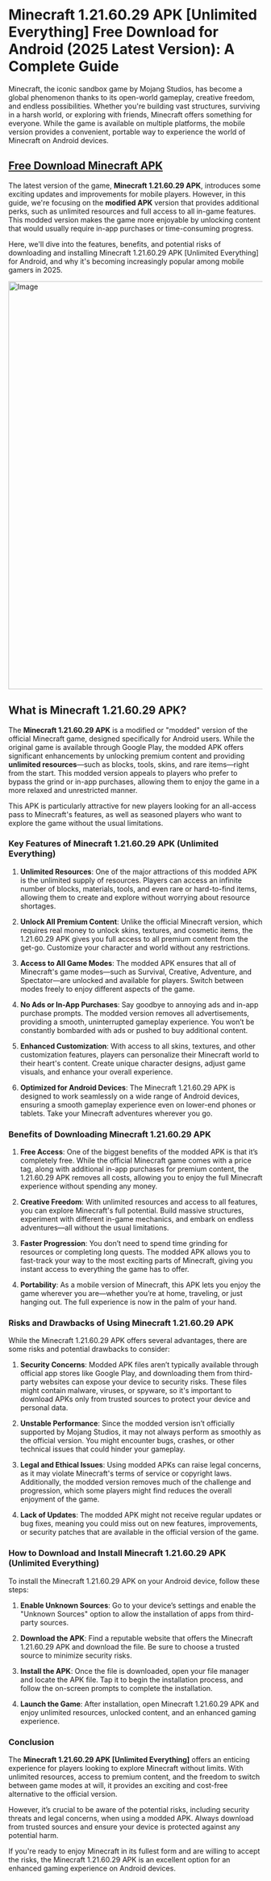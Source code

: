 # Minecraft 1.21.60.29 APK [Unlimited Everything] Free Download for Android (2025 Latest Version): A Complete Guide

Minecraft, the iconic sandbox game by Mojang Studios, has become a global phenomenon thanks to its open-world gameplay, creative freedom, and endless possibilities. Whether you're building vast structures, surviving in a harsh world, or exploring with friends, Minecraft offers something for everyone. While the game is available on multiple platforms, the mobile version provides a convenient, portable way to experience the world of Minecraft on Android devices.

## [Free Download Minecraft APK](https://apkbros.com/minecraft-apk/)

The latest version of the game, **Minecraft 1.21.60.29 APK**, introduces some exciting updates and improvements for mobile players. However, in this guide, we're focusing on the **modified APK** version that provides additional perks, such as unlimited resources and full access to all in-game features. This modded version makes the game more enjoyable by unlocking content that would usually require in-app purchases or time-consuming progress.

Here, we'll dive into the features, benefits, and potential risks of downloading and installing Minecraft 1.21.60.29 APK [Unlimited Everything] for Android, and why it's becoming increasingly popular among mobile gamers in 2025.

<img width="807" alt="Image" src="https://github.com/user-attachments/assets/3d7874d0-182c-4be1-bdff-69d9e9b217f7" />

## What is Minecraft 1.21.60.29 APK?

The **Minecraft 1.21.60.29 APK** is a modified or "modded" version of the official Minecraft game, designed specifically for Android users. While the original game is available through Google Play, the modded APK offers significant enhancements by unlocking premium content and providing **unlimited resources**—such as blocks, tools, skins, and rare items—right from the start. This modded version appeals to players who prefer to bypass the grind or in-app purchases, allowing them to enjoy the game in a more relaxed and unrestricted manner.

This APK is particularly attractive for new players looking for an all-access pass to Minecraft's features, as well as seasoned players who want to explore the game without the usual limitations.

### Key Features of Minecraft 1.21.60.29 APK (Unlimited Everything)

1. **Unlimited Resources**: One of the major attractions of this modded APK is the unlimited supply of resources. Players can access an infinite number of blocks, materials, tools, and even rare or hard-to-find items, allowing them to create and explore without worrying about resource shortages.

2. **Unlock All Premium Content**: Unlike the official Minecraft version, which requires real money to unlock skins, textures, and cosmetic items, the 1.21.60.29 APK gives you full access to all premium content from the get-go. Customize your character and world without any restrictions.

3. **Access to All Game Modes**: The modded APK ensures that all of Minecraft's game modes—such as Survival, Creative, Adventure, and Spectator—are unlocked and available for players. Switch between modes freely to enjoy different aspects of the game.

4. **No Ads or In-App Purchases**: Say goodbye to annoying ads and in-app purchase prompts. The modded version removes all advertisements, providing a smooth, uninterrupted gameplay experience. You won’t be constantly bombarded with ads or pushed to buy additional content.

5. **Enhanced Customization**: With access to all skins, textures, and other customization features, players can personalize their Minecraft world to their heart's content. Create unique character designs, adjust game visuals, and enhance your overall experience.

6. **Optimized for Android Devices**: The Minecraft 1.21.60.29 APK is designed to work seamlessly on a wide range of Android devices, ensuring a smooth gameplay experience even on lower-end phones or tablets. Take your Minecraft adventures wherever you go.

### Benefits of Downloading Minecraft 1.21.60.29 APK

1. **Free Access**: One of the biggest benefits of the modded APK is that it’s completely free. While the official Minecraft game comes with a price tag, along with additional in-app purchases for premium content, the 1.21.60.29 APK removes all costs, allowing you to enjoy the full Minecraft experience without spending any money.

2. **Creative Freedom**: With unlimited resources and access to all features, you can explore Minecraft's full potential. Build massive structures, experiment with different in-game mechanics, and embark on endless adventures—all without the usual limitations.

3. **Faster Progression**: You don’t need to spend time grinding for resources or completing long quests. The modded APK allows you to fast-track your way to the most exciting parts of Minecraft, giving you instant access to everything the game has to offer.

4. **Portability**: As a mobile version of Minecraft, this APK lets you enjoy the game wherever you are—whether you’re at home, traveling, or just hanging out. The full experience is now in the palm of your hand.

### Risks and Drawbacks of Using Minecraft 1.21.60.29 APK

While the Minecraft 1.21.60.29 APK offers several advantages, there are some risks and potential drawbacks to consider:

1. **Security Concerns**: Modded APK files aren’t typically available through official app stores like Google Play, and downloading them from third-party websites can expose your device to security risks. These files might contain malware, viruses, or spyware, so it's important to download APKs only from trusted sources to protect your device and personal data.

2. **Unstable Performance**: Since the modded version isn’t officially supported by Mojang Studios, it may not always perform as smoothly as the official version. You might encounter bugs, crashes, or other technical issues that could hinder your gameplay.

3. **Legal and Ethical Issues**: Using modded APKs can raise legal concerns, as it may violate Minecraft's terms of service or copyright laws. Additionally, the modded version removes much of the challenge and progression, which some players might find reduces the overall enjoyment of the game.

4. **Lack of Updates**: The modded APK might not receive regular updates or bug fixes, meaning you could miss out on new features, improvements, or security patches that are available in the official version of the game.

### How to Download and Install Minecraft 1.21.60.29 APK (Unlimited Everything)

To install the Minecraft 1.21.60.29 APK on your Android device, follow these steps:

1. **Enable Unknown Sources**: Go to your device’s settings and enable the "Unknown Sources" option to allow the installation of apps from third-party sources.

2. **Download the APK**: Find a reputable website that offers the Minecraft 1.21.60.29 APK and download the file. Be sure to choose a trusted source to minimize security risks.

3. **Install the APK**: Once the file is downloaded, open your file manager and locate the APK file. Tap it to begin the installation process, and follow the on-screen prompts to complete the installation.

4. **Launch the Game**: After installation, open Minecraft 1.21.60.29 APK and enjoy unlimited resources, unlocked content, and an enhanced gaming experience.

### Conclusion

The **Minecraft 1.21.60.29 APK [Unlimited Everything]** offers an enticing experience for players looking to explore Minecraft without limits. With unlimited resources, access to premium content, and the freedom to switch between game modes at will, it provides an exciting and cost-free alternative to the official version. 

However, it’s crucial to be aware of the potential risks, including security threats and legal concerns, when using a modded APK. Always download from trusted sources and ensure your device is protected against any potential harm.

If you're ready to enjoy Minecraft in its fullest form and are willing to accept the risks, the Minecraft 1.21.60.29 APK is an excellent option for an enhanced gaming experience on Android devices.
